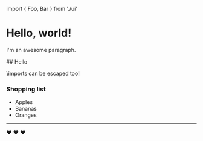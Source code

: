 import {
  Foo,
  Bar
} from './ui'

# Hello, world!

I'm an awesome paragraph.

<Foo bg='red'>
  <Bar />
  <markdown>
## Hello
  </markdown>
</Foo>

\imports can be escaped too!

### Shopping list

- Apples
- Bananas
- Oranges

***

:heart: :heart: :heart:
